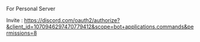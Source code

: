 For Personal Server

Invite : https://discord.com/oauth2/authorize?&client_id=1070946297470779412&scope=bot+applications.commands&permissions=8
